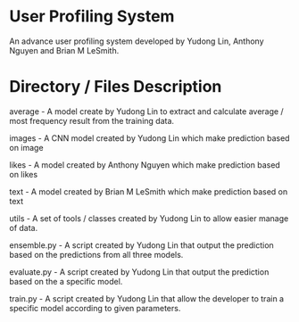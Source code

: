 # User Profiling System

An advance user profiling system developed by Yudong Lin, Anthony Nguyen and Brian M LeSmith.



# Directory / Files Description

average - A model create by Yudong Lin to extract and calculate average / most frequency result from the training data.

images - A CNN model created by Yudong Lin which make prediction based on image

likes - A model created by Anthony Nguyen which make prediction based on likes

text - A model created by Brian M LeSmith which make prediction based on text

utils - A set of tools / classes created by Yudong Lin to allow easier manage of data.

ensemble.py - A script created by Yudong Lin that output the prediction based on the predictions from all three models.

evaluate.py - A script created by Yudong Lin that output the prediction based on the a specific model.

train.py - A script created by Yudong Lin that allow the developer to train a specific model according to given parameters.

